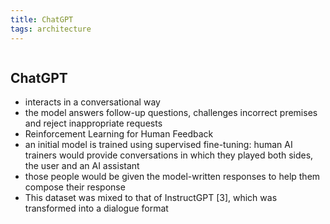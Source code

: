 ```yaml
---
title: ChatGPT
tags: architecture 
---
```

```toc
```
## ChatGPT
- interacts in a conversational way
- the model answers follow-up questions, challenges incorrect premises and reject inappropriate requests
- Reinforcement Learning for Human Feedback
- an initial model is trained using supervised fine-tuning: human AI trainers would provide conversations in which they played both sides, the user and an AI assistant
- those people would be given the model-written responses to help them compose their response
- This dataset was mixed to that of InstructGPT [3], which was transformed into a dialogue format



